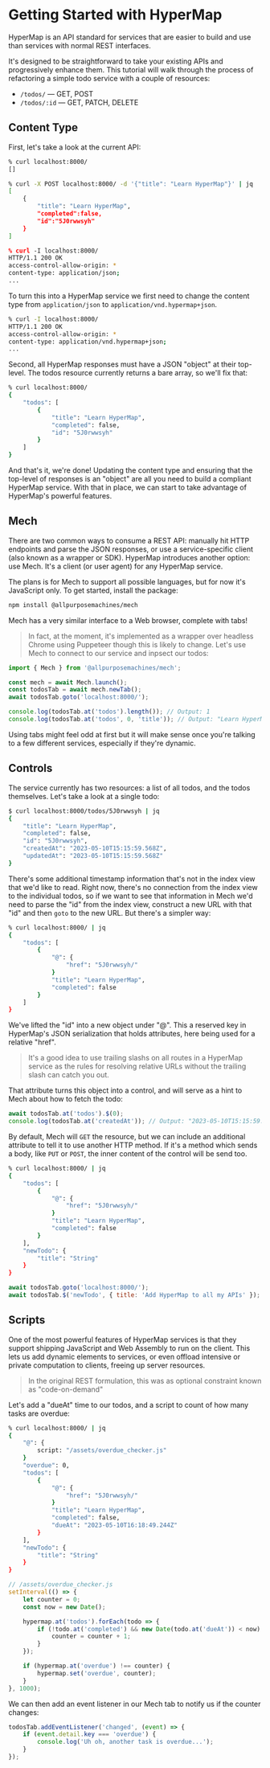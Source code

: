 # Getting Started with HyperMap

HyperMap is an API standard for services that are easier to build and use than services with normal REST interfaces.

It's designed to be straightforward to take your existing APIs and progressively enhance them.
This tutorial will walk through the process of refactoring a simple todo service with a couple of resources:

- `/todos/` — GET, POST
- `/todos/:id` — GET, PATCH, DELETE

## Content Type

First, let's take a look at the current API:

```sh
% curl localhost:8000/
[]

% curl -X POST localhost:8000/ -d '{"title": "Learn HyperMap"}' | jq
[
	{
		"title": "Learn HyperMap",
		"completed":false,
		"id":"5J0rwwsyh"
	}
]

% curl -I localhost:8000/
HTTP/1.1 200 OK
access-control-allow-origin: *
content-type: application/json;
...
```

To turn this into a HyperMap service we first need to change the content type from `application/json` to `application/vnd.hypermap+json`.

```sh
% curl -I localhost:8000/
HTTP/1.1 200 OK
access-control-allow-origin: *
content-type: application/vnd.hypermap+json;
...
```

Second, all HyperMap responses must have a JSON "object" at their top-level.
The todos resource currently returns a bare array, so we'll fix that:

```sh
% curl localhost:8000/
{
	"todos": [
		{
			"title": "Learn HyperMap",
			"completed": false,
			"id": "5J0rwwsyh"
		}
	]
}
```

And that's it, we're done!
Updating the content type and ensuring that the top-level of responses is an "object" are all you need to build a compliant HyperMap service.
With that in place, we can start to take advantage of HyperMap's powerful features.

## Mech

There are two common ways to consume a REST API: manually hit HTTP endpoints and parse the JSON responses, or use a service-specific client (also known as a wrapper or SDK).
HyperMap introduces another option: use Mech. It's a client (or user agent) for any HyperMap service.

The plans is for Mech to support all possible languages, but for now it's JavaScript only. To get started, install the package:

```sh
npm install @allpurposemachines/mech
```

Mech has a very similar interface to a Web browser, complete with tabs!
> In fact, at the moment, it's implemented as a wrapper over headless Chrome using Puppeteer though this is likely to change.
Let's use Mech to connect to our service and inpsect our todos:

```javascript
import { Mech } from '@allpurposemachines/mech';

const mech = await Mech.launch();
const todosTab = await mech.newTab();
await todosTab.goto('localhost:8000/');

console.log(todosTab.at('todos').length()); // Output: 1
console.log(todosTab.at('todos', 0, 'title')); // Output: "Learn HyperMap"
```

Using tabs might feel odd at first but it will make sense once you're talking to a few different services, especially if they're dynamic.

## Controls

The service currently has two resources: a list of all todos, and the todos themselves.
Let's take a look at a single todo:

```sh
$ curl localhost:8000/todos/5J0rwwsyh | jq
{
	"title": "Learn HyperMap",
	"completed": false,
	"id": "5J0rwwsyh",
	"createdAt": "2023-05-10T15:15:59.568Z",
	"updatedAt": "2023-05-10T15:15:59.568Z"
}
```

There's some additional timestamp information that's not in the index view that we'd like to read.
Right now, there's no connection from the index view to the individual todos, so if we want to see that information in Mech we'd need to parse the "id" from the index view, construct a new URL with that "id" and then `goto` to the new URL. But there's a simpler way:

```sh
% curl localhost:8000/ | jq
{
	"todos": [
		{
			"@": {
				"href": "5J0rwwsyh/"
			}
			"title": "Learn HyperMap",
			"completed": false
		}
	]
}
```

We've lifted the "id" into a new object under "@".
This a reserved key in HyperMap's JSON serialization that holds attributes, here being used for a relative "href".
> It's a good idea to use trailing slashs on all routes in a HyperMap service as the rules for resolving relative URLs without the trailing slash can catch you out.

That attribute turns this object into a control, and will serve as a hint to Mech about how to fetch the todo:

```javascript
await todosTab.at('todos').$(0);
console.log(todosTab.at('createdAt')); // Output: "2023-05-10T15:15:59.568Z"
```

By default, Mech will `GET` the resource, but we can include an additional attribute to tell it to use another HTTP method.
If it's a method which sends a body, like `PUT` or `POST`, the inner content of the control will be send too.

```sh
% curl localhost:8000/ | jq
{
	"todos": [
		{
			"@": {
				"href": "5J0rwwsyh/"
			}
			"title": "Learn HyperMap",
			"completed": false
		}
	],
	"newTodo": {
		"title": "String"
	}
}
```

```javascript
await todosTab.goto('localhost:8000/');
await todosTab.$('newTodo', { title: 'Add HyperMap to all my APIs' });
```

## Scripts

One of the most powerful features of HyperMap services is that they support shipping JavaScript and Web Assembly to run on the client.
This lets us add dynamic elements to services, or even offload intensive or private computation to clients, freeing up server resources.
> In the original REST formulation, this was as optional constraint known as "code-on-demand"

Let's add a "dueAt" time to our todos, and a script to count of how many tasks are overdue:

```sh
% curl localhost:8000/ | jq
{
	"@": {
		script: "/assets/overdue_checker.js"
	}
	"overdue": 0,
	"todos": [
		{
			"@": {
				"href": "5J0rwwsyh/"
			}
			"title": "Learn HyperMap",
			"completed": false,
			"dueAt": "2023-05-10T16:18:49.244Z"
		}
	],
	"newTodo": {
		"title": "String"
	}
}
```

```javascript
// /assets/overdue_checker.js
setInterval(() => {
	let counter = 0;
	const now = new Date();

	hypermap.at('todos').forEach(todo => {
		if (!todo.at('completed') && new Date(todo.at('dueAt')) < now) {
			counter = counter + 1;
		}
	});

	if (hypermap.at('overdue') !== counter) {
		hypermap.set('overdue', counter);
	}
}, 1000);
```

We can then add an event listener in our Mech tab to notify us if the counter changes:

```javascript
todosTab.addEventListener('changed', (event) => {
	if (event.detail.key === 'overdue') {
		console.log('Uh oh, another task is overdue...');
	}
});
```
